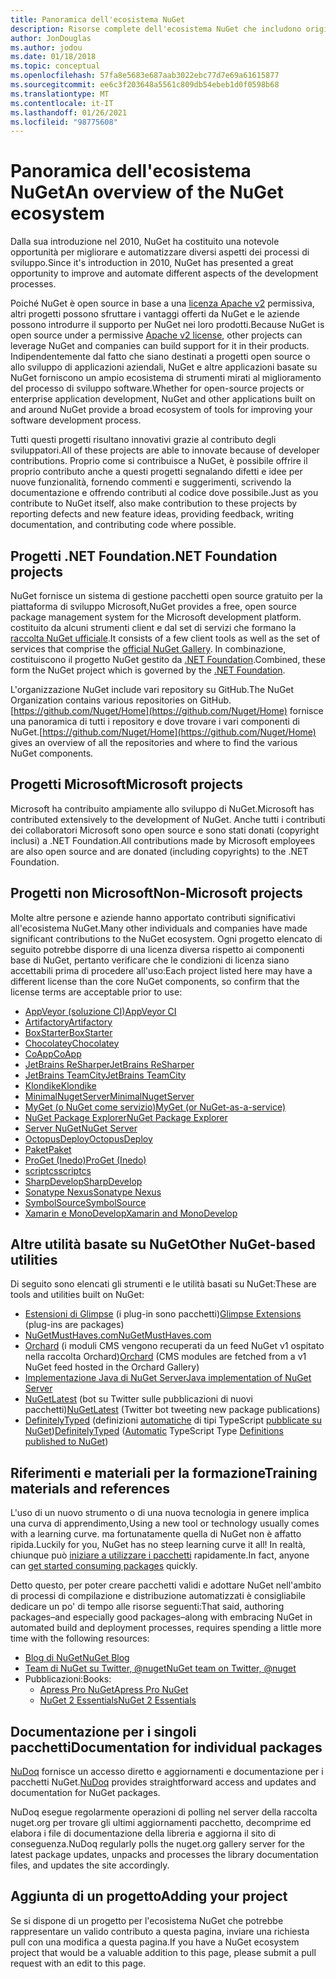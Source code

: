 ```yaml
---
title: Panoramica dell'ecosistema NuGet
description: Risorse complete dell'ecosistema NuGet che includono origini NuGet, progetti NuGet non Microsoft, utilità e materiali per la formazione.
author: JonDouglas
ms.author: jodou
ms.date: 01/18/2018
ms.topic: conceptual
ms.openlocfilehash: 57fa8e5683e687aab3022ebc77d7e69a61615877
ms.sourcegitcommit: ee6c3f203648a5561c809db54ebeb1d0f0598b68
ms.translationtype: MT
ms.contentlocale: it-IT
ms.lasthandoff: 01/26/2021
ms.locfileid: "98775608"
---
```

# <a name="an-overview-of-the-nuget-ecosystem"></a><span data-ttu-id="a7ff7-103">Panoramica dell'ecosistema NuGet</span><span class="sxs-lookup"><span data-stu-id="a7ff7-103">An overview of the NuGet ecosystem</span></span>

<span data-ttu-id="a7ff7-104">Dalla sua introduzione nel 2010, NuGet ha costituito una notevole opportunità per migliorare e automatizzare diversi aspetti dei processi di sviluppo.</span><span class="sxs-lookup"><span data-stu-id="a7ff7-104">Since it's introduction in 2010, NuGet has presented a great opportunity to improve and automate different aspects of the development processes.</span></span>

<span data-ttu-id="a7ff7-105">Poiché NuGet è open source in base a una [licenza Apache v2](http://choosealicense.com/licenses/apache/) permissiva, altri progetti possono sfruttare i vantaggi offerti da NuGet e le aziende possono introdurre il supporto per NuGet nei loro prodotti.</span><span class="sxs-lookup"><span data-stu-id="a7ff7-105">Because NuGet is open source under a permissive [Apache v2 license](http://choosealicense.com/licenses/apache/), other projects can leverage NuGet and companies can build support for it in their products.</span></span> <span data-ttu-id="a7ff7-106">Indipendentemente dal fatto che siano destinati a progetti open source o allo sviluppo di applicazioni aziendali, NuGet e altre applicazioni basate su NuGet forniscono un ampio ecosistema di strumenti mirati al miglioramento del processo di sviluppo software.</span><span class="sxs-lookup"><span data-stu-id="a7ff7-106">Whether for open-source projects or enterprise application development, NuGet and other applications built on and around NuGet provide a broad ecosystem of tools for improving your software development process.</span></span>

<span data-ttu-id="a7ff7-107">Tutti questi progetti risultano innovativi grazie al contributo degli sviluppatori.</span><span class="sxs-lookup"><span data-stu-id="a7ff7-107">All of these projects are able to innovate because of developer contributions.</span></span> <span data-ttu-id="a7ff7-108">Proprio come si contribuisce a NuGet, è possibile offrire il proprio contributo anche a questi progetti segnalando difetti e idee per nuove funzionalità, fornendo commenti e suggerimenti, scrivendo la documentazione e offrendo contributi al codice dove possibile.</span><span class="sxs-lookup"><span data-stu-id="a7ff7-108">Just as you contribute to NuGet itself, also make contribution to these projects by reporting defects and new feature ideas, providing feedback, writing documentation, and contributing code where possible.</span></span>

## <a name="net-foundation-projects"></a><span data-ttu-id="a7ff7-109">Progetti .NET Foundation</span><span class="sxs-lookup"><span data-stu-id="a7ff7-109">.NET Foundation projects</span></span>

<span data-ttu-id="a7ff7-110">NuGet fornisce un sistema di gestione pacchetti open source gratuito per la piattaforma di sviluppo Microsoft,</span><span class="sxs-lookup"><span data-stu-id="a7ff7-110">NuGet provides a free, open source package management system for the Microsoft development platform.</span></span> <span data-ttu-id="a7ff7-111">costituito da alcuni strumenti client e dal set di servizi che formano la [raccolta NuGet ufficiale](http://www.nuget.org).</span><span class="sxs-lookup"><span data-stu-id="a7ff7-111">It consists of a few client tools as well as the set of services that comprise the [official NuGet Gallery](http://www.nuget.org).</span></span> <span data-ttu-id="a7ff7-112">In combinazione, costituiscono il progetto NuGet gestito da [.NET Foundation](http://www.dotnetfoundation.org/).</span><span class="sxs-lookup"><span data-stu-id="a7ff7-112">Combined, these form the NuGet project which is governed by the [.NET Foundation](http://www.dotnetfoundation.org/).</span></span>

<span data-ttu-id="a7ff7-113">L'organizzazione NuGet include vari repository su GitHub.</span><span class="sxs-lookup"><span data-stu-id="a7ff7-113">The NuGet Organization contains various repositories on GitHub.</span></span> <span data-ttu-id="a7ff7-114">[https://github.com/Nuget/Home](https://github.com/Nuget/Home) fornisce una panoramica di tutti i repository e dove trovare i vari componenti di NuGet.</span><span class="sxs-lookup"><span data-stu-id="a7ff7-114">[https://github.com/Nuget/Home](https://github.com/Nuget/Home) gives an overview of all the repositories and where to find the various NuGet components.</span></span>

## <a name="microsoft-projects"></a><span data-ttu-id="a7ff7-115">Progetti Microsoft</span><span class="sxs-lookup"><span data-stu-id="a7ff7-115">Microsoft projects</span></span>

<span data-ttu-id="a7ff7-116">Microsoft ha contribuito ampiamente allo sviluppo di NuGet.</span><span class="sxs-lookup"><span data-stu-id="a7ff7-116">Microsoft has contributed extensively to the development of NuGet.</span></span> <span data-ttu-id="a7ff7-117">Anche tutti i contributi dei collaboratori Microsoft sono open source e sono stati donati (copyright inclusi) a .NET Foundation.</span><span class="sxs-lookup"><span data-stu-id="a7ff7-117">All contributions made by Microsoft employees are also open source and are donated (including copyrights) to the .NET Foundation.</span></span>

## <a name="non-microsoft-projects"></a><span data-ttu-id="a7ff7-118">Progetti non Microsoft</span><span class="sxs-lookup"><span data-stu-id="a7ff7-118">Non-Microsoft projects</span></span>

<span data-ttu-id="a7ff7-119">Molte altre persone e aziende hanno apportato contributi significativi all'ecosistema NuGet.</span><span class="sxs-lookup"><span data-stu-id="a7ff7-119">Many other individuals and companies have made significant contributions to the NuGet ecosystem.</span></span> <span data-ttu-id="a7ff7-120">Ogni progetto elencato di seguito potrebbe disporre di una licenza diversa rispetto ai componenti base di NuGet, pertanto verificare che le condizioni di licenza siano accettabili prima di procedere all'uso:</span><span class="sxs-lookup"><span data-stu-id="a7ff7-120">Each project listed here may have a different license than the core NuGet components, so confirm that the license terms are acceptable prior to use:</span></span>

- [<span data-ttu-id="a7ff7-121">AppVeyor (soluzione CI)</span><span class="sxs-lookup"><span data-stu-id="a7ff7-121">AppVeyor CI</span></span>](https://www.appveyor.com/)
- [<span data-ttu-id="a7ff7-122">Artifactory</span><span class="sxs-lookup"><span data-stu-id="a7ff7-122">Artifactory</span></span>](https://www.jfrog.com/artifactory/)
- [<span data-ttu-id="a7ff7-123">BoxStarter</span><span class="sxs-lookup"><span data-stu-id="a7ff7-123">BoxStarter</span></span>](http://boxstarter.org/)
- [<span data-ttu-id="a7ff7-124">Chocolatey</span><span class="sxs-lookup"><span data-stu-id="a7ff7-124">Chocolatey</span></span>](https://chocolatey.org/)
- [<span data-ttu-id="a7ff7-125">CoApp</span><span class="sxs-lookup"><span data-stu-id="a7ff7-125">CoApp</span></span>](http://coapp.org/)
- [<span data-ttu-id="a7ff7-126">JetBrains ReSharper</span><span class="sxs-lookup"><span data-stu-id="a7ff7-126">JetBrains ReSharper</span></span>](https://resharper-plugins.jetbrains.com/)
- [<span data-ttu-id="a7ff7-127">JetBrains TeamCity</span><span class="sxs-lookup"><span data-stu-id="a7ff7-127">JetBrains TeamCity</span></span>](https://www.jetbrains.com/teamcity/)
- [<span data-ttu-id="a7ff7-128">Klondike</span><span class="sxs-lookup"><span data-stu-id="a7ff7-128">Klondike</span></span>](https://github.com/themotleyfool/Klondike)
- [<span data-ttu-id="a7ff7-129">MinimalNugetServer</span><span class="sxs-lookup"><span data-stu-id="a7ff7-129">MinimalNugetServer</span></span>](https://github.com/TanukiSharp/MinimalNugetServer)
- [<span data-ttu-id="a7ff7-130">MyGet (o NuGet come servizio)</span><span class="sxs-lookup"><span data-stu-id="a7ff7-130">MyGet (or NuGet-as-a-service)</span></span>](http://www.myget.org/)
- [<span data-ttu-id="a7ff7-131">NuGet Package Explorer</span><span class="sxs-lookup"><span data-stu-id="a7ff7-131">NuGet Package Explorer</span></span>](https://github.com/NuGetPackageExplorer/NuGetPackageExplorer)
- [<span data-ttu-id="a7ff7-132">Server NuGet</span><span class="sxs-lookup"><span data-stu-id="a7ff7-132">NuGet Server</span></span>](http://nugetserver.net/)
- [<span data-ttu-id="a7ff7-133">OctopusDeploy</span><span class="sxs-lookup"><span data-stu-id="a7ff7-133">OctopusDeploy</span></span>](https://octopus.com/)
- [<span data-ttu-id="a7ff7-134">Paket</span><span class="sxs-lookup"><span data-stu-id="a7ff7-134">Paket</span></span>](https://fsprojects.github.io/Paket/)
- [<span data-ttu-id="a7ff7-135">ProGet (Inedo)</span><span class="sxs-lookup"><span data-stu-id="a7ff7-135">ProGet (Inedo)</span></span>](http://inedo.com/proget)
- [<span data-ttu-id="a7ff7-136">scriptcs</span><span class="sxs-lookup"><span data-stu-id="a7ff7-136">scriptcs</span></span>](http://scriptcs.net/)
- [<span data-ttu-id="a7ff7-137">SharpDevelop</span><span class="sxs-lookup"><span data-stu-id="a7ff7-137">SharpDevelop</span></span>](http://community.sharpdevelop.net/blogs/mattward/archive/2011/01/23/NuGetSupportInSharpDevelop.aspx)
- [<span data-ttu-id="a7ff7-138">Sonatype Nexus</span><span class="sxs-lookup"><span data-stu-id="a7ff7-138">Sonatype Nexus</span></span>](http://www.sonatype.com/nexus-repository-sonatype)
- [<span data-ttu-id="a7ff7-139">SymbolSource</span><span class="sxs-lookup"><span data-stu-id="a7ff7-139">SymbolSource</span></span>](http://www.symbolsource.org/Public)
- [<span data-ttu-id="a7ff7-140">Xamarin e MonoDevelop</span><span class="sxs-lookup"><span data-stu-id="a7ff7-140">Xamarin and MonoDevelop</span></span>](https://github.com/mrward/monodevelop-nuget-addin)

## <a name="other-nuget-based-utilities"></a><span data-ttu-id="a7ff7-141">Altre utilità basate su NuGet</span><span class="sxs-lookup"><span data-stu-id="a7ff7-141">Other NuGet-based utilities</span></span>

<span data-ttu-id="a7ff7-142">Di seguito sono elencati gli strumenti e le utilità basati su NuGet:</span><span class="sxs-lookup"><span data-stu-id="a7ff7-142">These are tools and utilities built on NuGet:</span></span>

- <span data-ttu-id="a7ff7-143">[Estensioni di Glimpse](http://getglimpse.com/Packages) (i plug-in sono pacchetti)</span><span class="sxs-lookup"><span data-stu-id="a7ff7-143">[Glimpse Extensions](http://getglimpse.com/Packages) (plug-ins are packages)</span></span>
- [<span data-ttu-id="a7ff7-144">NuGetMustHaves.com</span><span class="sxs-lookup"><span data-stu-id="a7ff7-144">NuGetMustHaves.com</span></span>](http://nugetmusthaves.com/)
- <span data-ttu-id="a7ff7-145">[Orchard](http://www.orchardproject.net/) (i moduli CMS vengono recuperati da un feed NuGet v1 ospitato nella raccolta Orchard)</span><span class="sxs-lookup"><span data-stu-id="a7ff7-145">[Orchard](http://www.orchardproject.net/) (CMS modules are fetched from a v1 NuGet feed hosted in the Orchard Gallery)</span></span>
- [<span data-ttu-id="a7ff7-146">Implementazione Java di NuGet Server</span><span class="sxs-lookup"><span data-stu-id="a7ff7-146">Java implementation of NuGet Server</span></span>](http://jonnyzzz.com/blog/2012/03/07/nuget-server-in-pure-java/)
- <span data-ttu-id="a7ff7-147">[NuGetLatest](https://twitter.com/NuGetLatest) (bot su Twitter sulle pubblicazioni di nuovi pacchetti)</span><span class="sxs-lookup"><span data-stu-id="a7ff7-147">[NuGetLatest](https://twitter.com/NuGetLatest) (Twitter bot tweeting new package publications)</span></span>
- <span data-ttu-id="a7ff7-148">[DefinitelyTyped](http://definitelytyped.org/) (definizioni [automatiche](https://github.com/DefinitelyTyped/NugetAutomation/) di tipi TypeScript [pubblicate su NuGet](http://www.nuget.org/packages?q=DefinitelyTyped))</span><span class="sxs-lookup"><span data-stu-id="a7ff7-148">[DefinitelyTyped](http://definitelytyped.org/) ([Automatic](https://github.com/DefinitelyTyped/NugetAutomation/) TypeScript Type [Definitions published to NuGet](http://www.nuget.org/packages?q=DefinitelyTyped))</span></span>

## <a name="training-materials-and-references"></a><span data-ttu-id="a7ff7-149">Riferimenti e materiali per la formazione</span><span class="sxs-lookup"><span data-stu-id="a7ff7-149">Training materials and references</span></span>

<span data-ttu-id="a7ff7-150">L'uso di un nuovo strumento o di una nuova tecnologia in genere implica una curva di apprendimento,</span><span class="sxs-lookup"><span data-stu-id="a7ff7-150">Using a new tool or technology usually comes with a learning curve.</span></span> <span data-ttu-id="a7ff7-151">ma fortunatamente quella di NuGet non è affatto ripida.</span><span class="sxs-lookup"><span data-stu-id="a7ff7-151">Luckily for you, NuGet has no steep learning curve it all!</span></span> <span data-ttu-id="a7ff7-152">In realtà, chiunque può [iniziare a utilizzare i pacchetti](../quickstart/install-and-use-a-package-in-visual-studio.md) rapidamente.</span><span class="sxs-lookup"><span data-stu-id="a7ff7-152">In fact, anyone can [get started consuming packages](../quickstart/install-and-use-a-package-in-visual-studio.md) quickly.</span></span>

<span data-ttu-id="a7ff7-153">Detto questo, per poter creare pacchetti validi e adottare NuGet nell'ambito di processi di compilazione e distribuzione automatizzati è consigliabile dedicare un po' di tempo alle risorse seguenti:</span><span class="sxs-lookup"><span data-stu-id="a7ff7-153">That said, authoring packages–and especially good packages–along with  embracing NuGet in automated build and deployment processes, requires spending a little more time with the following resources:</span></span>

- [<span data-ttu-id="a7ff7-154">Blog di NuGet</span><span class="sxs-lookup"><span data-stu-id="a7ff7-154">NuGet Blog</span></span>](http://blog.nuget.org/)
- [<span data-ttu-id="a7ff7-155">Team di NuGet su Twitter, @nuget</span><span class="sxs-lookup"><span data-stu-id="a7ff7-155">NuGet team on Twitter, @nuget</span></span>](http://twitter.com/nuget)
- <span data-ttu-id="a7ff7-156">Pubblicazioni:</span><span class="sxs-lookup"><span data-stu-id="a7ff7-156">Books:</span></span>
  - [<span data-ttu-id="a7ff7-157">Apress Pro NuGet</span><span class="sxs-lookup"><span data-stu-id="a7ff7-157">Apress Pro NuGet</span></span>](http://bit.ly/ProNuGet)
  - [<span data-ttu-id="a7ff7-158">NuGet 2 Essentials</span><span class="sxs-lookup"><span data-stu-id="a7ff7-158">NuGet 2 Essentials</span></span>](http://www.amazon.com/NuGet-2-Essentials-Damir-Arh-ebook/dp/B00GTQD5M4)

## <a name="documentation-for-individual-packages"></a><span data-ttu-id="a7ff7-159">Documentazione per i singoli pacchetti</span><span class="sxs-lookup"><span data-stu-id="a7ff7-159">Documentation for individual packages</span></span>

<span data-ttu-id="a7ff7-160">[NuDoq](http://nudoq.org) fornisce un accesso diretto e aggiornamenti e documentazione per i pacchetti NuGet.</span><span class="sxs-lookup"><span data-stu-id="a7ff7-160">[NuDoq](http://nudoq.org) provides straightforward access and updates and documentation for NuGet packages.</span></span>

<span data-ttu-id="a7ff7-161">NuDoq esegue regolarmente operazioni di polling nel server della raccolta nuget.org per trovare gli ultimi aggiornamenti pacchetto, decomprime ed elabora i file di documentazione della libreria e aggiorna il sito di conseguenza.</span><span class="sxs-lookup"><span data-stu-id="a7ff7-161">NuDoq regularly polls the nuget.org gallery server for the latest package updates, unpacks and processes the library documentation files, and updates the site accordingly.</span></span>

## <a name="adding-your-project"></a><span data-ttu-id="a7ff7-162">Aggiunta di un progetto</span><span class="sxs-lookup"><span data-stu-id="a7ff7-162">Adding your project</span></span>

<span data-ttu-id="a7ff7-163">Se si dispone di un progetto per l'ecosistema NuGet che potrebbe rappresentare un valido contributo a questa pagina, inviare una richiesta pull con una modifica a questa pagina.</span><span class="sxs-lookup"><span data-stu-id="a7ff7-163">If you have a NuGet ecosystem project that would be a valuable addition to this page, please  submit a pull request with an edit to this page.</span></span>